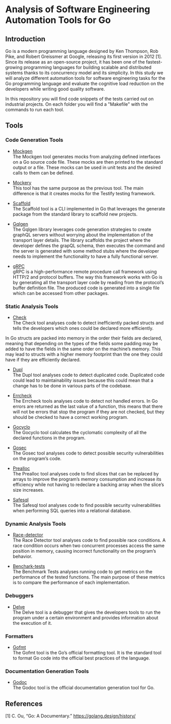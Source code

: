 # Analysis of Software Engineering Automation Tools for Go

## Introduction

Go is a modern programming language designed by Ken Thompson, Rob Pike, and Robert Greissmer at Google, releasing its first version in 2012 [1]. Since its release as an open-source project, it has been one of the fastest-growing programming languages for building scalable and distributed systems thanks to its concurrency model and its simplicity. In this study we will analyze different automation tools for software engineering tasks for the Go programming language and evaluate the cognitive load reduction on the developers while writing good quality software.  

In this repository you will find code snippets of the tests carried out on industrial projects. On each folder you will find a "Makefile" with the commands to run each tool.

## Tools

### Code Generation Tools

- [Mockgen](https://github.com/golang/mock)  
The Mockgen tool generates mocks  from analyzing defined interfaces on a Go source code file. These mocks are then printed to the standard output or a file. These mocks can be used in unit tests and the desired calls to them can be defined.  

- [Mockery](https://github.com/vektra/mockery)  
This tool has the same purpose as the previous tool. The main difference is that it creates mocks for the Testify testing framework.  

- [Scaffold](https://pkg.go.dev/github.com/metakeule/scaffold)  
The Scaffold tool is a CLI implemented in Go that leverages the generate package from the standard library to scaffold new projects.

- [Gqlgen](https://github.com/99designs/gqlgen)  
The Gqlgen library leverages code generation strategies to create graphQL servers without worrying about the implementation of the transport layer details. The library scaffolds the project where the developer defines the grapQL schema, then executes the command and the server is generated with some method stubs where the developer needs to implement the functionality to have a fully functional server.  

- [gRPC](https://grpc.io/docs/languages/go/)  
gRPC is a high-performance remote procedure call framework using HTTP/2 and protocol buffers. The way this framework works with Go is by generating all the transport layer code by reading from the protocol’s buffer definition file. The produced code is generated into a single file which can be accessed from other packages.  

### Static Analysis Tools

- [Check](https://gitlab.com/opennota/check)  
The Check tool analyses code to detect inefficiently packed structs and tells the developers which ones could be declared more efficiently.  

In Go structs are packed into memory in the order their fields are declared, meaning that depending on the types of the fields some padding may be added to have the fields in the same order on the machine’s memory. This may lead to structs with a higher memory footprint than the one they could have if they are efficiently declared.  

- [Dupl](https://github.com/mibk/dupl)  
The Dupl tool analyses code to detect duplicated code. Duplicated code could lead to maintainability issues because this could mean that a change has to be done in various parts of the codebase.  

- [Errcheck](https://github.com/kisielk/errcheck)  
The Errcheck tools analyses code to detect not handled errors. In Go errors are returned as the last value of a function, this means that there will not be errors that stop the program if they are not checked, but they should be checked to have a correct working program.  

- [Gocyclo](https://github.com/fzipp/gocyclo)  
The Gocyclo tool calculates the cyclomatic complexity  of all the declared functions in the program.  

- [Gosec](https://github.com/securego/gosec)  
The Gosec tool analyses code to detect possible security vulnerabilities on the program’s code.  

- [Prealloc](https://github.com/alexkohler/prealloc)  
The Prealloc tool analyses code to find slices that can be replaced by arrays to improve the program’s memory consumption and increase its efficiency while not having to redeclare a backing array when the slice’s size increases.  

- [Safesql](https://github.com/stripe/safesql)  
The Safesql tool analyses code to find possible security vulnerabilities when performing SQL queries into a relational database.  

### Dynamic Analysis Tools

- [Race-detector](https://blog.golang.org/race-detector)  
The Race Detector tool analyses code to find possible race conditions. A race condition occurs when two concurrent processes access the same position in memory, causing incorrect functionality on the program’s behavior.  

- [Benchark-tests](https://golang.org/pkg/testing/)  
The Benchmark Tests analyses running code to get metrics on the performance of the tested functions. The main purpose of these metrics is to compare the performance of each implementation.  

### Debuggers

- [Delve](https://github.com/go-delve/delve)  
The Delve tool is a debugger that gives the developers tools to run the program under a certain environment and provides information about the execution of it.  

### Formatters

- [Gofmt](https://golang.org/cmd/gofmt/)  
The Gofmt tool is the Go’s official formatting tool. It is the standard tool to format Go code into the official best practices of the language.  

### Documentation Generation Tools

- [Godoc](https://blog.golang.org/godoc)  
The Godoc tool is the official documentation generation tool for Go.  



## References

[1] C. Ou, “Go: A Documentary.” https://golang.design/history/
